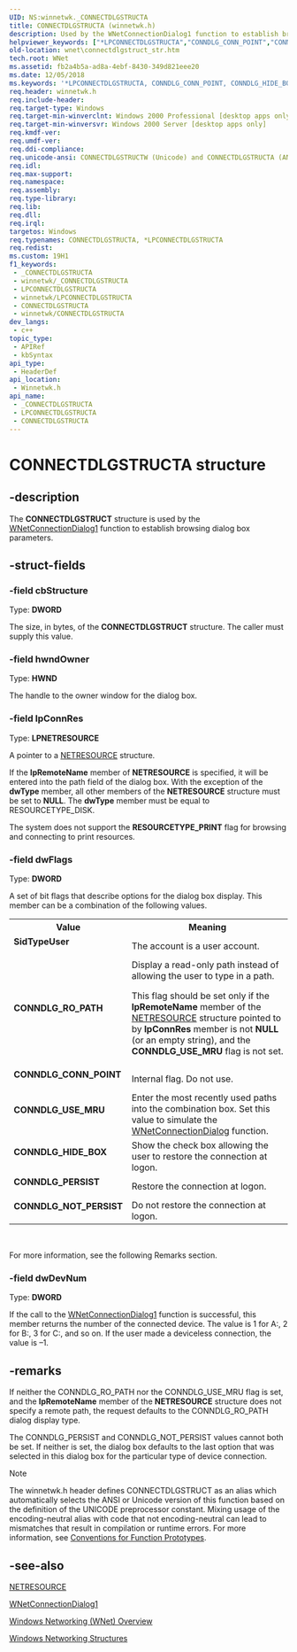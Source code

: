 ```yaml
---
UID: NS:winnetwk._CONNECTDLGSTRUCTA
title: CONNECTDLGSTRUCTA (winnetwk.h)
description: Used by the WNetConnectionDialog1 function to establish browsing dialog box parameters.
helpviewer_keywords: ["*LPCONNECTDLGSTRUCTA","CONNDLG_CONN_POINT","CONNDLG_HIDE_BOX","CONNDLG_NOT_PERSIST","CONNDLG_PERSIST","CONNDLG_RO_PATH","CONNDLG_USE_MRU","CONNECTDLGSTRUCT","CONNECTDLGSTRUCT structure [Windows Networking (WNet)]","CONNECTDLGSTRUCTA","CONNECTDLGSTRUCTW","LPCONNECTDLGSTRUCT","LPCONNECTDLGSTRUCT structure pointer [Windows Networking (WNet)]","SidTypeUser","_win32_connectdlgstruct_str","winnetwk/CONNECTDLGSTRUCT","winnetwk/CONNECTDLGSTRUCTA","winnetwk/CONNECTDLGSTRUCTW","winnetwk/LPCONNECTDLGSTRUCT","wnet.connectdlgstruct_str"]
old-location: wnet\connectdlgstruct_str.htm
tech.root: WNet
ms.assetid: fb2a4b5a-ad8a-4ebf-8430-349d821eee20
ms.date: 12/05/2018
ms.keywords: '*LPCONNECTDLGSTRUCTA, CONNDLG_CONN_POINT, CONNDLG_HIDE_BOX, CONNDLG_NOT_PERSIST, CONNDLG_PERSIST, CONNDLG_RO_PATH, CONNDLG_USE_MRU, CONNECTDLGSTRUCT, CONNECTDLGSTRUCT structure [Windows Networking (WNet)], CONNECTDLGSTRUCTA, CONNECTDLGSTRUCTW, LPCONNECTDLGSTRUCT, LPCONNECTDLGSTRUCT structure pointer [Windows Networking (WNet)], SidTypeUser, _win32_connectdlgstruct_str, winnetwk/CONNECTDLGSTRUCT, winnetwk/CONNECTDLGSTRUCTA, winnetwk/CONNECTDLGSTRUCTW, winnetwk/LPCONNECTDLGSTRUCT, wnet.connectdlgstruct_str'
req.header: winnetwk.h
req.include-header: 
req.target-type: Windows
req.target-min-winverclnt: Windows 2000 Professional [desktop apps only]
req.target-min-winversvr: Windows 2000 Server [desktop apps only]
req.kmdf-ver: 
req.umdf-ver: 
req.ddi-compliance: 
req.unicode-ansi: CONNECTDLGSTRUCTW (Unicode) and CONNECTDLGSTRUCTA (ANSI)
req.idl: 
req.max-support: 
req.namespace: 
req.assembly: 
req.type-library: 
req.lib: 
req.dll: 
req.irql: 
targetos: Windows
req.typenames: CONNECTDLGSTRUCTA, *LPCONNECTDLGSTRUCTA
req.redist: 
ms.custom: 19H1
f1_keywords:
 - _CONNECTDLGSTRUCTA
 - winnetwk/_CONNECTDLGSTRUCTA
 - LPCONNECTDLGSTRUCTA
 - winnetwk/LPCONNECTDLGSTRUCTA
 - CONNECTDLGSTRUCTA
 - winnetwk/CONNECTDLGSTRUCTA
dev_langs:
 - c++
topic_type:
 - APIRef
 - kbSyntax
api_type:
 - HeaderDef
api_location:
 - Winnetwk.h
api_name:
 - _CONNECTDLGSTRUCTA
 - LPCONNECTDLGSTRUCTA
 - CONNECTDLGSTRUCTA
---
```


# CONNECTDLGSTRUCTA structure


## -description

The
				<b>CONNECTDLGSTRUCT</b> structure is used by the 
<a href="/windows/desktop/api/winnetwk/nf-winnetwk-wnetconnectiondialog1a">WNetConnectionDialog1</a> function to establish browsing dialog box parameters.

## -struct-fields

### -field cbStructure

Type: <b>DWORD</b>

The size, in bytes, of the 
<b>CONNECTDLGSTRUCT</b> structure. The caller must supply this value.

### -field hwndOwner

Type: <b>HWND</b>

The handle to the owner window for the dialog box.

### -field lpConnRes

Type: <b>LPNETRESOURCE</b>

A pointer to a 
<a href="/windows/desktop/api/rrascfg/nn-rrascfg-ieapproviderconfig">NETRESOURCE</a> structure. 




If the <b>lpRemoteName</b> member of 
<b>NETRESOURCE</b> is specified, it will be entered into the path field of the dialog box. With the exception of the <b>dwType</b> member, all other members of the 
<b>NETRESOURCE</b> structure must be set to <b>NULL</b>. The <b>dwType</b> member must be equal to RESOURCETYPE_DISK.
							

 The system does not support the <b>RESOURCETYPE_PRINT</b> flag for browsing and connecting to print resources.

### -field dwFlags

Type: <b>DWORD</b>

A set of bit flags that describe options for the dialog box display. This member can be a combination of the following values. 



<table>
<tr>
<th>Value</th>
<th>Meaning</th>
</tr>
<tr>
<td width="40%"><a id="SidTypeUser"></a><a id="sidtypeuser"></a><a id="SIDTYPEUSER"></a><dl>
<dt><b>SidTypeUser</b></dt>
</dl>
</td>
<td width="60%">
The account is a user account.

</td>
</tr>
<tr>
<td width="40%"><a id="CONNDLG_RO_PATH"></a><a id="conndlg_ro_path"></a><dl>
<dt><b>CONNDLG_RO_PATH</b></dt>
</dl>
</td>
<td width="60%">
Display a read-only path instead of allowing the user to type in a path. 




This flag should be set only if the <b>lpRemoteName</b> member of the 
<a href="/windows/desktop/api/rrascfg/nn-rrascfg-ieapproviderconfig">NETRESOURCE</a> structure pointed to by <b>lpConnRes</b> member is not <b>NULL</b> (or an empty string), and the <b>CONNDLG_USE_MRU</b> flag is not set.

</td>
</tr>
<tr>
<td width="40%"><a id="CONNDLG_CONN_POINT"></a><a id="conndlg_conn_point"></a><dl>
<dt><b>CONNDLG_CONN_POINT</b></dt>
</dl>
</td>
<td width="60%">
Internal flag. Do not use.

</td>
</tr>
<tr>
<td width="40%"><a id="CONNDLG_USE_MRU"></a><a id="conndlg_use_mru"></a><dl>
<dt><b>CONNDLG_USE_MRU</b></dt>
</dl>
</td>
<td width="60%">
Enter the most recently used paths into the combination box. Set this value to simulate the 
<a href="/windows/desktop/api/winnetwk/nf-winnetwk-wnetconnectiondialog">WNetConnectionDialog</a> function.

</td>
</tr>
<tr>
<td width="40%"><a id="CONNDLG_HIDE_BOX"></a><a id="conndlg_hide_box"></a><dl>
<dt><b>CONNDLG_HIDE_BOX</b></dt>
</dl>
</td>
<td width="60%">
Show the check box allowing the user to restore the connection at logon.

</td>
</tr>
<tr>
<td width="40%"><a id="CONNDLG_PERSIST"></a><a id="conndlg_persist"></a><dl>
<dt><b>CONNDLG_PERSIST</b></dt>
</dl>
</td>
<td width="60%">
Restore the connection at logon.

</td>
</tr>
<tr>
<td width="40%"><a id="CONNDLG_NOT_PERSIST"></a><a id="conndlg_not_persist"></a><dl>
<dt><b>CONNDLG_NOT_PERSIST</b></dt>
</dl>
</td>
<td width="60%">
Do not restore the connection at logon.

</td>
</tr>
</table>
 

For more information, see the following Remarks section.

### -field dwDevNum

Type: <b>DWORD</b>

If the call to the 
<a href="/windows/desktop/api/winnetwk/nf-winnetwk-wnetconnectiondialog1a">WNetConnectionDialog1</a> function is successful, this member returns the number of the connected device. The value is 1 for A:, 2 for B:, 3 for C:, and so on. If the user made a deviceless connection, the value is –1.

## -remarks

If neither the CONNDLG_RO_PATH nor the CONNDLG_USE_MRU flag is set, and the <b>lpRemoteName</b> member of the 
<b>NETRESOURCE</b> structure does not specify a remote path, the request defaults to the CONNDLG_RO_PATH dialog display type.

The CONNDLG_PERSIST and CONNDLG_NOT_PERSIST values cannot both be set. If neither is set, the dialog box defaults to the last option that was selected in this dialog box for the particular type of device connection.





> [!NOTE]
> The winnetwk.h header defines CONNECTDLGSTRUCT as an alias which automatically selects the ANSI or Unicode version of this function based on the definition of the UNICODE preprocessor constant. Mixing usage of the encoding-neutral alias with code that not encoding-neutral can lead to mismatches that result in compilation or runtime errors. For more information, see [Conventions for Function Prototypes](/windows/win32/intl/conventions-for-function-prototypes).

## -see-also

<a href="/windows/desktop/api/rrascfg/nn-rrascfg-ieapproviderconfig">NETRESOURCE</a>



<a href="/windows/desktop/api/winnetwk/nf-winnetwk-wnetconnectiondialog1a">WNetConnectionDialog1</a>



<a href="/windows/desktop/WNet/windows-networking-wnet-">Windows Networking (WNet) Overview</a>



<a href="/windows/desktop/WNet/windows-networking-structures">Windows Networking Structures</a>

